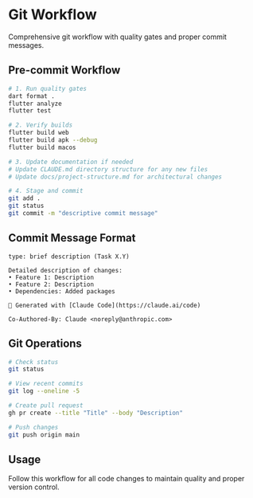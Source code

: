 # Git Workflow

Comprehensive git workflow with quality gates and proper commit messages.

## Pre-commit Workflow

```bash
# 1. Run quality gates
dart format .
flutter analyze
flutter test

# 2. Verify builds
flutter build web
flutter build apk --debug
flutter build macos

# 3. Update documentation if needed
# Update CLAUDE.md directory structure for any new files
# Update docs/project-structure.md for architectural changes

# 4. Stage and commit
git add .
git status
git commit -m "descriptive commit message"
```

## Commit Message Format

```
type: brief description (Task X.Y)

Detailed description of changes:
• Feature 1: Description
• Feature 2: Description
• Dependencies: Added packages

🤖 Generated with [Claude Code](https://claude.ai/code)

Co-Authored-By: Claude <noreply@anthropic.com>
```

## Git Operations

```bash
# Check status
git status

# View recent commits
git log --oneline -5

# Create pull request
gh pr create --title "Title" --body "Description"

# Push changes
git push origin main
```

## Usage

Follow this workflow for all code changes to maintain quality and proper version control.